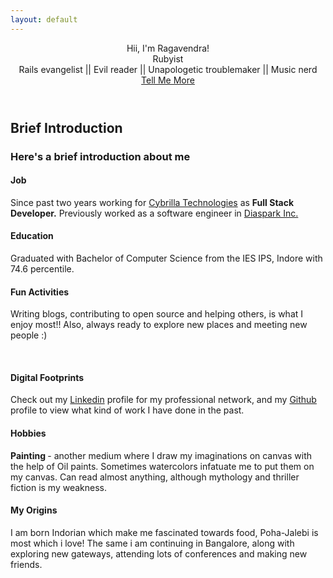 ```yaml
---
layout: default
---
```

<!-- Header -->
<header>
  <div class="container">
    <div class="intro-text">
      <div class="intro-lead-in">Hii, I'm Ragavendra!</div>
      <div class="intro-heading">Rubyist</div>
      <div class="intro-lead-in">Rails evangelist || Evil reader || Unapologetic troublemaker || Music nerd</div>
      <a href="#brief_intro" class="page-scroll btn btn-xl">Tell Me More</a>
    </div>
  </div>
</header>
<!-- accomplishments Section -->
<section id="brief_intro">
  <div class="container">
    <div class="col-lg-12 text-center">
      <h2 class="section-heading">Brief Introduction</h2>
      <h3 class="section-subheading text-muted">Here's a brief introduction about me</h3>
    </div>
    <div class="row text-center">
      <div class="col-md-4">
        <span class="fa-stack fa-4x">
          <i class="fa fa-briefcase fa-stack-2x text-primary"></i>
          <i class="fa fa-briefcase fa-stack-1x fa-inverse"></i>
        </span>
        <h4 class="service-heading">Job</h4>
        <p class="text-muted">
          Since past two years working for <a href="http://www.cybrilla.com/" target="_blank">Cybrilla Technologies</a> as
          <strong>Full Stack Developer.</strong> Previously worked as a software engineer
          in <a href="http://diaspark.com/" target="_blank">Diaspark Inc.</a>
        </p>
      </div>
      <div class="col-md-4">
        <span class="fa-stack fa-4x">
          <i class="fa fa-graduation-cap fa-stack-2x text-primary"></i>
          <i class="fa fa-graduation-cap fa-stack-1x fa-inverse"></i>
        </span>
        <h4 class="service-heading">Education</h4>
        <p class="text-muted">Graduated with Bachelor of Computer Science from the IES IPS, Indore with 74.6 percentile.</p>
      </div>
      <div class="col-md-4">
        <span class="fa-stack fa-4x">
          <i class="fa fa-star fa-stack-2x text-primary"></i>
          <i class="fa fa-pencil fa-stack-1x fa-inverse"></i>
        </span>
        <h4 class="service-heading">Fun Activities</h4>
        <p class="text-muted">Writing blogs, contributing to open source and helping others, is what I enjoy most!! Also, always ready to explore new places and meeting new people :)</p>
      </div>
    </div><br>
    <div class="row text-center">
      <div class="col-md-4">
        <span class="fa-stack fa-4x">
          <i class="fa fa-cloud fa-stack-2x text-primary"></i>
          <i class="fa fa-wifi fa-stack-1x fa-inverse"></i>
        </span>
        <h4 class="service-heading">Digital Footprints</h4>
        <p class="text-muted">
          Check out my <a href="https://in.linkedin.com/in/anjalijaiswal" target="_blank"><i class="fa fa-linkedin"></i> Linkedin</a> profile for my professional network,
          and my <a href="https://github.com/anjalijaiswal" target="_blank"><i class="fa fa-github"></i> Github</a> profile to view what kind of work I have done in the past.
        </p>
      </div>
      <div class="col-md-4">
        <span class="fa-stack fa-4x">
          <i class="fa fa-certificate fa-stack-2x text-primary"></i>
          <i class="fa fa-paint-brush fa-stack-1x fa-inverse"></i>
        </span>
        <h4 class="service-heading">Hobbies</h4>
        <p class="text-muted">
          <strong> Painting </strong> - another medium where I draw my imaginations on canvas with the help of Oil paints.
          Sometimes watercolors infatuate me to put them on my canvas.
          Can read almost anything, although mythology and thriller fiction is my weakness.
        </p>
      </div>
      <div class="col-md-4">
        <span class="fa-stack fa-4x">
          <i class="fa fa-star fa-stack-2x text-primary"></i>
          <i class="fa fa-pencil fa-stack-1x fa-inverse"></i>
        </span>
        <h4 class="service-heading">My Origins</h4>
        <p class="text-muted">I am born Indorian which make me fascinated towards food, Poha-Jalebi is most which i love!
          The same i am continuing in Bangalore, along with exploring new gateways, attending lots of conferences and making new friends.
        </p>
      </div>
    </div>
  </div>
</section>
